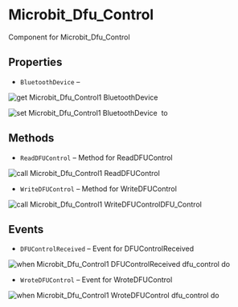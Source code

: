 # Microbit\_Dfu\_Control

Component for Microbit_Dfu_Control

## Properties

+ <a name="BluetoothDevice"></a>`BluetoothDevice` – 


![get Microbit_Dfu_Control1 BluetoothDevice ](blocks/Microbit_Dfu_Control.BluetoothDevice_getter.svg)


![set Microbit_Dfu_Control1 BluetoothDevice  to](blocks/Microbit_Dfu_Control.BluetoothDevice_setter.svg)

## Methods

+ <a name="ReadDFUControl"></a>`ReadDFUControl` – Method for ReadDFUControl

![call Microbit_Dfu_Control1 ReadDFUControl](blocks/Microbit_Dfu_Control.ReadDFUControl.svg)

+ <a name="WriteDFUControl"></a>`WriteDFUControl` – Method for WriteDFUControl

![call Microbit_Dfu_Control1 WriteDFUControlDFU_Control](blocks/Microbit_Dfu_Control.WriteDFUControl.svg)

## Events

+ <a name="DFUControlReceived"></a>`DFUControlReceived` – Event for DFUControlReceived

![when Microbit_Dfu_Control1 DFUControlReceived dfu_control do](blocks/Microbit_Dfu_Control.DFUControlReceived.svg)

+ <a name="WroteDFUControl"></a>`WroteDFUControl` – Event for WroteDFUControl

![when Microbit_Dfu_Control1 WroteDFUControl dfu_control do](blocks/Microbit_Dfu_Control.WroteDFUControl.svg)


